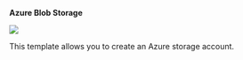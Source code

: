 **Azure Blob Storage**

<a href="https://portal.azure.com/#create/Microsoft.Template/uri/https%3A%2F%2Fraw.githubusercontent.com%2FCHEEKATLAPRADEEP-MSFT%2FAzureHDInsight%2Fmaster%2FAzureBlobStorage%2Ftemplate.json" target="_blank">
    <img src="http://azuredeploy.net/deploybutton.png"/>
</a>

This template allows you to create an Azure storage account.



